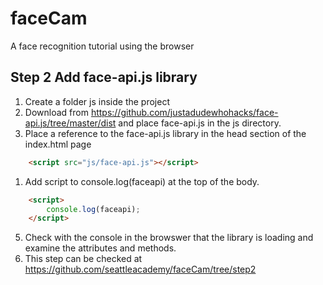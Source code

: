 # faceCam
A face recognition tutorial using the browser
## Step 2  Add face-api.js library
1.  Create a folder js inside the project
1.  Download from https://github.com/justadudewhohacks/face-api.js/tree/master/dist and place face-api.js in the js directory.
1.  Place a reference to the face-api.js library in the head section of the index.html page
```html
	<script src="js/face-api.js"></script>
```
1.  Add script to console.log(faceapi) at the top of the body. 
```html
	<script>
		console.log(faceapi);
	</script>
```
5.  Check with the console in the browswer that the library is loading and examine the attributes and methods.
6.  This step can be checked at https://github.com/seattleacademy/faceCam/tree/step2

